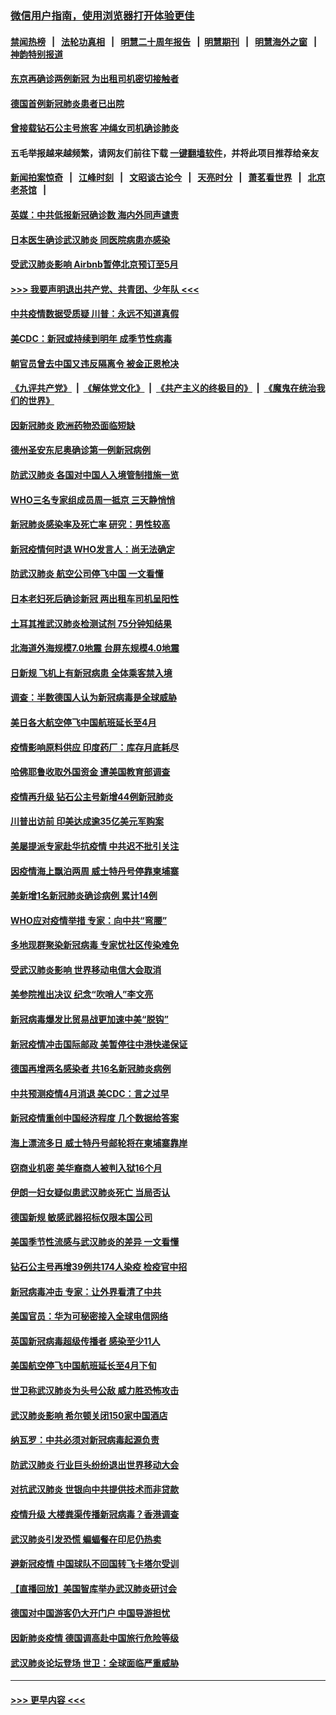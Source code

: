 ### [微信用户指南，使用浏览器打开体验更佳](https://github.com/gfw-breaker/banned-news1/blob/master/indexes/wechat-guide.md?t=0)
#### [禁闻热榜](热点新闻.md?t=0)  &nbsp;&nbsp;|&nbsp;&nbsp; [法轮功真相](https://github.com/gfw-breaker/truth/blob/master/README.md?t=0) &nbsp;&nbsp;|&nbsp;&nbsp; [明慧二十周年报告](https://github.com/gfw-breaker/mh-reports/blob/master/README.md?t=0) &nbsp;&nbsp;|&nbsp;&nbsp;[明慧期刊](https://github.com/gfw-breaker/mh-qikan) &nbsp;&nbsp;|&nbsp;&nbsp; [明慧海外之窗](https://github.com/gfw-breaker/mh-news/blob/master/README.md?t=0) &nbsp;&nbsp;|&nbsp;&nbsp; [神韵特别报道](https://github.com/gfw-breaker/mh-news/blob/master/shenyun.md?t=0)
#### [东京再确诊两例新冠 为出租司机密切接触者](../pages/nsc418/n11868770.md?t=02142102) 
#### [德国首例新冠肺炎患者已出院](../pages/nsc418/n11868714.md?t=02142102) 
#### [曾接载钻石公主号旅客 冲绳女司机确诊肺炎](../pages/nsc418/n11868610.md?t=02142102) 
#### 五毛举报越来越频繁，请网友们前往下载 [一键翻墙软件](https://github.com/gfw-breaker/ssr-accounts)，并将此项目推荐给亲友
#### [新闻拍案惊奇](https://github.com/gfw-breaker/banned-news1/blob/master/pages/link4.md) &nbsp;&nbsp;|&nbsp;&nbsp; [江峰时刻](https://github.com/gfw-breaker/banned-news1/blob/master/pages/link4.md) &nbsp;&nbsp;|&nbsp;&nbsp; [文昭谈古论今](https://github.com/gfw-breaker/banned-news1/blob/master/pages/link4.md) &nbsp;&nbsp;|&nbsp;&nbsp; [天亮时分](https://github.com/gfw-breaker/banned-news1/blob/master/pages/link4.md) &nbsp;&nbsp;|&nbsp;&nbsp; [萧茗看世界](https://github.com/gfw-breaker/banned-news1/blob/master/pages/link4.md) &nbsp;&nbsp;|&nbsp;&nbsp; [北京老茶馆](https://github.com/gfw-breaker/banned-news1/blob/master/pages/link4.md) &nbsp;&nbsp;|&nbsp;&nbsp; 
#### [英媒：中共低报新冠确诊数 海内外同声谴责](../pages/nsc418/n11867421.md?t=02142102) 
#### [日本医生确诊武汉肺炎 同医院病患亦感染](../pages/nsc418/n11867779.md?t=02142102) 
#### [受武汉肺炎影响 Airbnb暂停北京预订至5月](../pages/nsc418/n11867428.md?t=02142102) 
#### [>>> 我要声明退出共产党、共青团、少年队 <<<](https://github.com/begood0513/goodnews/blob/master/quit/letter.md) 
#### [中共疫情数据受质疑 川普：永远不知道真假](../pages/nsc418/n11867195.md?t=02142102) 
#### [美CDC：新冠或持续到明年 成季节性病毒](../pages/nsc418/n11867279.md?t=02142102) 
#### [朝官员曾去中国又违反隔离令 被金正恩枪决](../pages/nsc418/n11867087.md?t=02142102) 
#### [《九评共产党》](https://github.com/begood0513/9ping.md/blob/master/README.md) &nbsp;|&nbsp; [《解体党文化》](../../../../jtdwh.md/blob/master/README.md)  &nbsp;|&nbsp; [《共产主义的终极目的》](../../../../gczydzjmd.md/blob/master/README.md) &nbsp;|&nbsp; [《魔鬼在统治我们的世界》](../../../../mgztzwmdsj.md/blob/master/README.md) 
#### [因新冠肺炎 欧洲药物恐面临短缺](../pages/nsc418/n11867036.md?t=02142102) 
#### [德州圣安东尼奥确诊第一例新冠病例](../pages/nsc418/n11867194.md?t=02142102) 
#### [防武汉肺炎 各国对中国人入境管制措施一览](../pages/nsc418/n11838726.md?t=02142102) 
#### [WHO三名专家组成员周一抵京 三天静悄悄](../pages/nsc418/n11866947.md?t=02142102) 
#### [新冠肺炎感染率及死亡率 研究：男性较高](../pages/nsc418/n11866956.md?t=02142102) 
#### [新冠疫情何时退 WHO发言人：尚无法确定](../pages/nsc418/n11866864.md?t=02142102) 
#### [防武汉肺炎 航空公司停飞中国 一文看懂](../pages/nsc418/n11866800.md?t=02142102) 
#### [日本老妇死后确诊新冠 两出租车司机呈阳性](../pages/nsc418/n11866755.md?t=02142102) 
#### [土耳其推武汉肺炎检测试剂 75分钟知结果](../pages/nsc418/n11866520.md?t=02142102) 
#### [北海道外海规模7.0地震 台屏东规模4.0地震](../pages/nsc418/n11866262.md?t=02142102) 
#### [日新规 飞机上有新冠病患 全体乘客禁入境](../pages/nsc418/n11866233.md?t=02142102) 
#### [调查：半数德国人认为新冠病毒是全球威胁](../pages/nsc418/n11866687.md?t=02142102) 
#### [美日各大航空停飞中国航班延长至4月](../pages/nsc418/n11865980.md?t=02142102) 
#### [疫情影响原料供应 印度药厂：库存月底耗尽](../pages/nsc418/n11865151.md?t=02142102) 
#### [哈佛耶鲁收取外国资金 遭美国教育部调查](../pages/nsc418/n11864950.md?t=02142102) 
#### [疫情再升级 钻石公主号新增44例新冠肺炎](../pages/nsc418/n11865033.md?t=02142102) 
#### [川普出访前 印美达成逾35亿美元军购案](../pages/nsc418/n11865444.md?t=02142102) 
#### [美屡提派专家赴华抗疫情 中共迟不批引关注](../pages/nsc418/n11864719.md?t=02142102) 
#### [因疫情海上飘泊两周 威士特丹号停靠柬埔寨](../pages/nsc418/n11865007.md?t=02142102) 
#### [美新增1名新冠肺炎确诊病例 累计14例](../pages/nsc418/n11864893.md?t=02142102) 
#### [WHO应对疫情举措 专家：向中共“弯腰”](../pages/nsc418/n11864727.md?t=02142102) 
#### [多地现群聚染新冠病毒 专家忧社区传染难免](../pages/nsc418/n11864715.md?t=02142102) 
#### [受武汉肺炎影响 世界移动电信大会取消](../pages/nsc418/n11864629.md?t=02142102) 
#### [美参院推出决议 纪念“吹哨人”李文亮](../pages/nsc418/n11863852.md?t=02142102) 
#### [新冠病毒爆发比贸易战更加速中美“脱钩”](../pages/nsc418/n11864470.md?t=02142102) 
#### [新冠疫情冲击国际邮政 美暂停往中港快递保证](../pages/nsc418/n11864207.md?t=02142102) 
#### [德国再增两名感染者 共16名新冠肺炎病例](../pages/nsc418/n11864293.md?t=02142102) 
#### [中共预测疫情4月消退 美CDC：言之过早](../pages/nsc418/n11864310.md?t=02142102) 
#### [新冠疫情重创中国经济程度 几个数据给答案](../pages/nsc418/n11864203.md?t=02142102) 
#### [海上漂流多日 威士特丹号邮轮将在柬埔寨靠岸](../pages/nsc418/n11864029.md?t=02142102) 
#### [窃商业机密 美华裔商人被判入狱16个月](../pages/nsc418/n11863911.md?t=02142102) 
#### [伊朗一妇女疑似患武汉肺炎死亡 当局否认](../pages/nsc418/n11863650.md?t=02142102) 
#### [德国新规 敏感武器招标仅限本国公司](../pages/nsc418/n11863509.md?t=02142102) 
#### [美国季节性流感与武汉肺炎的差异 一文看懂](../pages/nsc418/n11862428.md?t=02142102) 
#### [钻石公主号再增39例共174人染疫 检疫官中招](../pages/nsc418/n11862422.md?t=02142102) 
#### [新冠病毒冲击 专家：让外界看清了中共](../pages/nsc418/n11862280.md?t=02142102) 
#### [美国官员：华为可秘密接入全球电信网络](../pages/nsc418/n11862122.md?t=02142102) 
#### [英国新冠病毒超级传播者 感染至少11人](../pages/nsc418/n11862023.md?t=02142102) 
#### [美国航空停飞中国航班延长至4月下旬](../pages/nsc418/n11861970.md?t=02142102) 
#### [世卫称武汉肺炎为头号公敌 威力胜恐怖攻击](../pages/nsc418/n11861982.md?t=02142102) 
#### [武汉肺炎影响 希尔顿关闭150家中国酒店](../pages/nsc418/n11859887.md?t=02142102) 
#### [纳瓦罗：中共必须对新冠病毒起源负责](../pages/nsc418/n11861810.md?t=02142102) 
#### [防武汉肺炎 行业巨头纷纷退出世界移动大会](../pages/nsc418/n11861795.md?t=02142102) 
#### [对抗武汉肺炎 世银向中共提供技术而非贷款](../pages/nsc418/n11861652.md?t=02142102) 
#### [疫情升级 大楼粪渠传播新冠病毒？香港调查](../pages/nsc418/n11861556.md?t=02142102) 
#### [武汉肺炎引发恐慌 蝙蝠餐在印尼仍热卖](../pages/nsc418/n11861352.md?t=02142102) 
#### [避新冠疫情 中国球队不回国转飞卡塔尔受训](../pages/nsc418/n11861447.md?t=02142102) 
#### [【直播回放】美国智库举办武汉肺炎研讨会](../pages/nsc418/n11859838.md?t=02142102) 
#### [德国对中国游客仍大开门户 中国导游担忧](../pages/nsc418/n11861144.md?t=02142102) 
#### [因新肺炎疫情 德国调高赴中国旅行危险等级](../pages/nsc418/n11861064.md?t=02142102) 
#### [武汉肺炎论坛登场 世卫：全球面临严重威胁](../pages/nsc418/n11860999.md?t=02142102) 

----
#### [ >>> 更早内容 <<< ](../indexes/nsc418-earlier.md)
